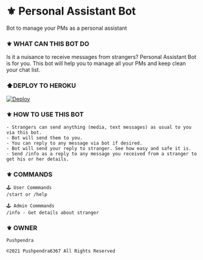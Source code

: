 # ⚜️ Personal Assistant Bot
Bot to manage your PMs as a personal assistant
### ⚜️ WHAT CAN THIS BOT DO
Is it a nuisance to receive messages from strangers? Personal Assistant Bot is for you. 
This bot will help you to manage all your PMs and keep clean your chat list.
### ⬆️DEPLOY TO HEROKU

[![Deploy](https://www.herokucdn.com/deploy/button.svg)](https://heroku.com/deploy?template=https://github.com/XD-Deepak/PMBOT)

### ⚜️ HOW TO USE THIS BOT

```
- Strangers can send anything (media, text messages) as usual to you via this bot.
- Bot will send them to you.
- You can reply to any message via bot if desired.
- Bot will send your reply to stranger. See how easy and safe it is.
- Send /info as a reply to any message you received from a stranger to get his or her details.
```

### ⚜️ COMMANDS 

```
🕹 User Commmands
/start or /help

🕹 Admin Commmands
/info - Get details about stranger
```

### ⚜️ OWNER

```
Pushpendra
 
©️2021 Pushpendra6367 All Rights Reserved
 
